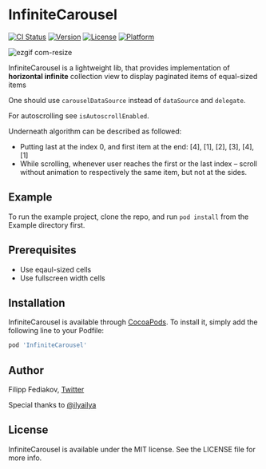 # InfiniteCarousel

[![CI Status](https://img.shields.io/travis/filletofish/InfiniteCarousel.svg?style=flat)](https://travis-ci.org/filletofish/InfiniteCarousel)
[![Version](https://img.shields.io/cocoapods/v/InfiniteCarousel.svg?style=flat)](https://cocoapods.org/pods/InfiniteCarousel)
[![License](https://img.shields.io/cocoapods/l/InfiniteCarousel.svg?style=flat)](https://cocoapods.org/pods/InfiniteCarousel)
[![Platform](https://img.shields.io/cocoapods/p/InfiniteCarousel.svg?style=flat)](https://cocoapods.org/pods/InfiniteCarousel)

![ezgif com-resize](https://user-images.githubusercontent.com/14925971/46906978-9ff0a580-cf03-11e8-8a3e-325b9b6a2ea8.gif)

InfiniteCarousel is a lightweight lib, that provides implementation of **horizontal infinite** collection view to display paginated items of equal-sized items
 
One should use `carouselDataSource` instead of `dataSource` and `delegate`.

For autoscrolling see `isAutoscrollEnabled`.

Underneath algorithm can be described as followed:
- Putting last at the index 0, and first item at the end: [4], [1], [2], [3], [4], [1]
- While scrolling, whenever user reaches the first or the last index – scroll without animation to respectively the same item, but not at the sides.

## Example

To run the example project, clone the repo, and run `pod install` from the Example directory first.

## Prerequisites 
- Use eqaul-sized cells
- Use fullscreen width cells

## Installation

InfiniteCarousel is available through [CocoaPods](https://cocoapods.org). To install
it, simply add the following line to your Podfile:

```ruby
pod 'InfiniteCarousel'
```

## Author

Filipp Fediakov, [Twitter](https://twitter.com/filippfediakov)

Special thanks to [@ilyailya](https://github.com/ilyailya)

## License

InfiniteCarousel is available under the MIT license. See the LICENSE file for more info.
